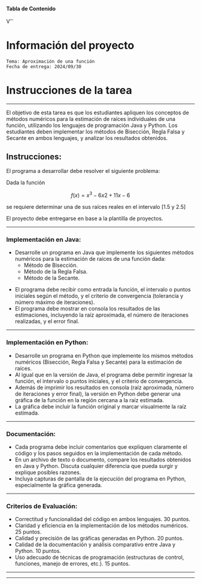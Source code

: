 
**Tabla de Contenido**

V<sup>⎓</sup>

# Información del proyecto

    Tema: Aproximación de una función
    Fecha de entrega: 2024/09/30



# Instrucciones de la tarea

***


El objetivo de esta tarea es que los estudiantes apliquen los conceptos de métodos numéricos para la estimación de raíces individuales de una función, utilizando los lenguajes de programación Java y Python. Los estudiantes deben implementar los métodos de Bisección, Regla Falsa y Secante en ambos lenguajes, y analizar los resultados obtenidos.

## **Instrucciones:**

El programa a desarrollar debe resolver el siguiente problema: 

Dada la función  

$$f(x)=x^3-6x2+11x-6$$

se requiere determinar una de sus raíces reales en el intervalo [1.5 y 2.5]

El proyecto debe entregarse en base a la plantilla de proyectos.

***

### Implementación en Java:

* Desarrolle un programa en Java que implemente los siguientes métodos numéricos para la estimación de raíces de una función dada:
  - Método de Bisección.
  - Método de la Regla Falsa.
  - Método de la Secante.
- El programa debe recibir como entrada la función, el intervalo o puntos iniciales según el método, y el criterio de convergencia (tolerancia y número máximo de iteraciones).
- El programa debe mostrar en consola los resultados de las estimaciones, incluyendo la raíz aproximada, el número de iteraciones realizadas, y el error final.

******************

### Implementación en Python:

* Desarrolle un programa en Python que implemente los mismos métodos numéricos (Bisección, Regla Falsa y Secante) para la estimación de raíces.
* Al igual que en la versión de Java, el programa debe permitir ingresar la función, el intervalo o puntos iniciales, y el criterio de convergencia.
* Además de imprimir los resultados en consola (raíz aproximada, número de iteraciones y error final), la versión en Python debe generar una gráfica de la función en la región cercana a la raíz estimada.
* La gráfica debe incluir la función original y marcar visualmente la raíz estimada.

******************

### Documentación:

* Cada programa debe incluir comentarios que expliquen claramente el código y los pasos seguidos en la implementación de cada método.
* En un archivo de texto o documento, compare los resultados obtenidos en Java y Python. Discuta cualquier diferencia que pueda surgir y explique posibles razones.
* Incluya capturas de pantalla de la ejecución del programa en Python, especialmente la gráfica generada.

******************

### Criterios de Evaluación:

* Correctitud y funcionalidad del código en ambos lenguajes. 30 puntos.
* Claridad y eficiencia en la implementación de los métodos numéricos. 25 puntos.
* Calidad y precisión de las gráficas generadas en Python.  20 puntos.
* Calidad de la documentación y análisis comparativo entre Java y Python. 10 puntos.
* Uso adecuado de técnicas de programación (estructuras de control, funciones, manejo de errores, etc.). 15 puntos.

************************************
************************************